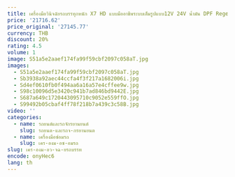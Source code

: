 ```yaml
---
title: เครื่องมือวินิจฉัยรถบรรทุกหนัก X7 HD แบบมืออาชีพระบบเต็มรูปแบบ12V 24V น้ำมัน DPF Regen ECU รีเซ็ต OBD2สแกนรถบรรทุก
price: '21716.62'
price_original: '27145.77'
currency: THB
discount: 20%
rating: 4.5
volume: 1
image: S51a5e2aaef174fa99f59cbf2097c058aT.jpg
images:
  - S51a5e2aaef174fa99f59cbf2097c058aT.jpg
  - Sb3938a92aec44ccfa4f3f217a1682006i.jpg
  - Sd4ef0610fb0f494aa6a16a57e4cffee9w.jpg
  - S98c10096d5e3420c941b7ad846bd9442E.jpg
  - S687a649c1720443095710c9052e559ffO.jpg
  - S99492b05cbaf4ff78f218b7a439c3c58B.jpg
video: ''
categories:
  - name: รถยนต์และรถจักรยานยนต์
    slug: รถยนต-และรถจ-กรยานยนต
  - name: เครื่องมือซ่อมรถ
    slug: เคร-องม-อซ-อมรถ
slug: เคร-องม-อว-จฉ-ยรถบรรท
encode: onyHec6
lang: th
---
```

  
